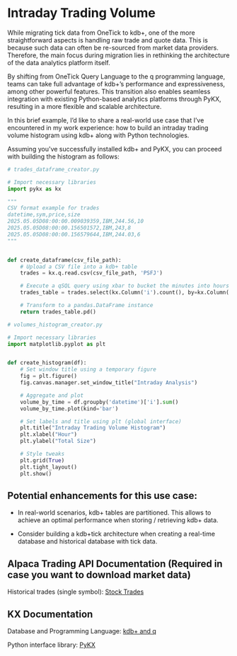 # Intraday Trading Volume

While migrating tick data from OneTick to kdb+, one of the more straightforward aspects is handling raw trade and quote
data. This is because such data can often be re-sourced from market data providers. Therefore, the main focus during
migration lies in rethinking the architecture of the data analytics platform itself.

By shifting from OneTick Query Language to the q programming language, teams can take full advantage of kdb+’s
performance and expressiveness, among other powerful features. This transition also enables seamless integration with
existing Python-based analytics platforms through PyKX, resulting in a more flexible and scalable architecture.

In this brief example, I’d like to share a real-world use case that I’ve encountered in my work experience: how to build
an intraday trading volume histogram using kdb+ along with Python technologies.

Assuming you've successfully installed kdb+ and PyKX, you can proceed with building the histogram as follows:

```python 
# trades_dataframe_creator.py

# Import necessary libraries
import pykx as kx

"""
CSV format example for trades
datetime,sym,price,size
2025.05.05D08:00:00.009039359,IBM,244.56,10
2025.05.05D08:00:00.156501572,IBM,243,8
2025.05.05D08:00:00.156579644,IBM,244.03,6
"""


def create_dataframe(csv_file_path):
    # Upload a CSV file into a kdb+ table
    trades = kx.q.read.csv(csv_file_path, 'PSFJ')

    # Execute a qSQL query using xbar to bucket the minutes into hours
    trades_table = trades.select(kx.Column('i').count(), by=kx.Column('datetime').minute.xbar(60))

    # Transform to a pandas.DataFrame instance
    return trades_table.pd()
```

```python 
# volumes_histogram_creator.py

# Import necessary libraries
import matplotlib.pyplot as plt


def create_histogram(df):
    # Set window title using a temporary figure
    fig = plt.figure()
    fig.canvas.manager.set_window_title("Intraday Analysis")

    # Aggregate and plot
    volume_by_time = df.groupby('datetime')['i'].sum()
    volume_by_time.plot(kind='bar')

    # Set labels and title using plt (global interface)
    plt.title("Intraday Trading Volume Histogram")
    plt.xlabel("Hour")
    plt.ylabel("Total Size")

    # Style tweaks
    plt.grid(True)
    plt.tight_layout()
    plt.show()
```

## Potential enhancements for this use case:

- In real-world scenarios, kdb+ tables are partitioned. This allows to achieve an optimal performance when storing /
  retrieving kdb+ data.

- Consider building a kdb+tick architecture when creating a real-time database and historical
  database with tick data.

## Alpaca Trading API Documentation (Required in case you want to download market data)

Historical trades (single symbol): [Stock Trades](https://docs.alpaca.markets/reference/stocktradesingle-1)

## KX Documentation

Database and Programming Language: [kdb+ and q](https://code.kx.com/q)

Python interface library: [PyKX](https://code.kx.com/pykx)